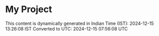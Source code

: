 # My Project

This content is dynamically generated in Indian Time (IST): 2024-12-15 13:26:08 IST
Converted to UTC: 2024-12-15 07:56:08 UTC
